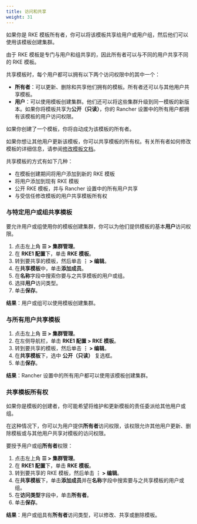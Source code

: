 ```yaml
---
title: 访问和共享
weight: 31
---
```


如果你是 RKE 模板所有者，你可以将该模板共享给用户或用户组，然后他们可以使用该模板创建集群。

由于 RKE 模板是专门与用户和组共享的，因此所有者可以与不同的用户共享不同的 RKE 模板。

共享模板时，每个用户都可以拥有以下两个访问权限中的其中一个：

- **所有者**：可以更新、删除和共享他们拥有的模板。所有者还可以与其他用户共享模板。
- **用户**：可以使用模板创建集群。他们还可以将这些集群升级到同一模板的新版本。如果你将模板共享为**公开（只读）**，你的 Rancher 设置中的所有用户都拥有该模板的用户访问权限。

如果你创建了一个模板，你将自动成为该模板的所有者。

如果你想让其他用户更新该模板，你可以共享模板的所有权。有关所有者如何修改模板的详细信息，请参阅[修改模板文档]({{<baseurl>}}/rancher/v2.6/en/admin-settings/rke-templates/creating-and-revising)。

共享模板的方式有如下几种：

- 在模板创建期间将用户添加到新的 RKE 模板
- 将用户添加到现有 RKE 模板
- 公开 RKE 模板，并与 Rancher 设置中的所有用户共享
- 与受信任修改模板的用户共享模板所有权

### 与特定用户或组共享模板

要允许用户或组使用你的模板创建集群，你可以为他们提供模板的基本**用户**访问权限。

1. 点击左上角 **☰ > 集群管理**。
1. 在 **RKE1 配置**下，单击 **RKE 模板**。
1. 转到要共享的模板，然后单击 **⋮ > 编辑**。
1. 在**共享模板**中，单击**添加成员**。
1. 在**名称**字段中搜索你要与之共享模板的用户或组。
1. 选择**用户**访问类型。
1. 单击**保存**。

**结果**：用户或组可以使用模板创建集群。

### 与所有用户共享模板

1. 点击左上角 **☰ > 集群管理**。
1. 在左侧导航栏，单击 **RKE1 配置 > RKE 模板**。
1. 转到要共享的模板，然后单击 **⋮ > 编辑**。
1. 在**共享模板**下，选中 **公开（只读）** 复选框。
1. 单击**保存**。

**结果**：Rancher 设置中的所有用户都可以使用该模板创建集群。

### 共享模板所有权

如果你是模板的创建者，你可能希望将维护和更新模板的责任委派给其他用户或组。

在这种情况下，你可以为用户提供**所有者**访问权限，该权限允许其他用户更新、删除模板或与其他用户共享对模板的访问权限。

要授予用户或组**所有者**权限：

1. 点击左上角 **☰ > 集群管理**。
1. 在 **RKE1 配置**下，单击 **RKE 模板**。
1. 转到要共享的 RKE 模板，然后单击 **⋮ > 编辑**。
1. 在**共享模板**下，单击**添加成员**并在**名称**字段中搜索要与之共享模板的用户或组。
1. 在**访问类型**字段中，单击**所有者**。
1. 单击**保存**。

**结果**：用户或组具有**所有者**访问类型，可以修改、共享或删除模板。
